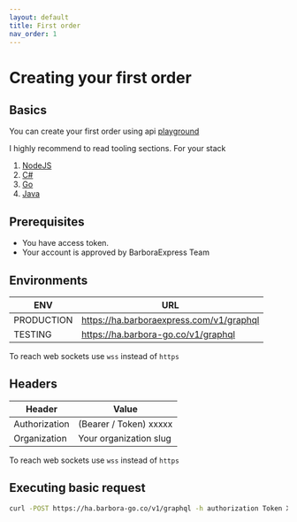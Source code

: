 ```yaml
---
layout: default
title: First order
nav_order: 1
---
```

# Creating your first order

## Basics
You can create your first order using api [playground]()

I highly recommend to read tooling sections. For your stack
1. [NodeJS]()
2. [C#]()
3. [Go]()
4. [Java]()


## Prerequisites

* You have access token.
* Your account is approved by BarboraExpress Team


## Environments

| ENV      | URL |
| ----------- | ----------- |
| PRODUCTION      | https://ha.barboraexpress.com/v1/graphql       |
| TESTING   | https://ha.barbora-go.co/v1/graphql        |

To reach web sockets use `wss` instead of `https`

## Headers

| Header      | Value |
| ----------- | ----------- |
| Authorization      | (Bearer / Token) xxxxx      |
| Organization   | Your organization slug        |

To reach web sockets use `wss` instead of `https`

## Executing basic request
```bash
curl -POST https://ha.barbora-go.co/v1/graphql -h authorization Token XXX
```

```graphql

```
